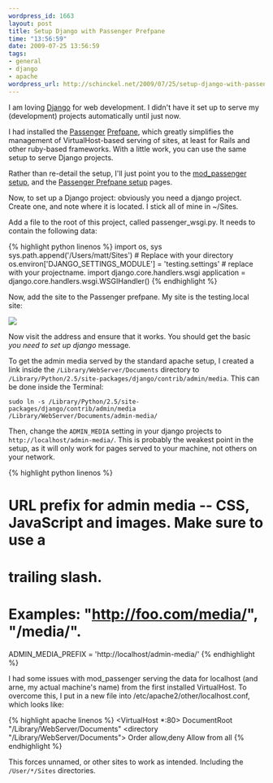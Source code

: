 ```yaml
--- 
wordpress_id: 1663
layout: post
title: Setup Django with Passenger Prefpane
time: "13:56:59"
date: 2009-07-25 13:56:59
tags: 
- general
- django
- apache
wordpress_url: http://schinckel.net/2009/07/25/setup-django-with-passenger-prefpane/
---
```

I am loving [Django][1] for web development. I didn't have it set up to serve my (development) projects automatically until just now.

I had installed the [Passenger][2] [Prefpane][3], which greatly simplifies the management of VirtualHost-based serving of sites, at least for Rails and other ruby-based frameworks. With a little work, you can use the same setup to serve Django projects.

Rather than re-detail the setup, I'll just point you to the [mod_passenger setup][2], and the [Passenger Prefpane setup][4] pages.

Now, to set up a Django project: obviously you need a django project. Create one, and note where it is located. I stick all of mine in ~/Sites.

Add a file to the root of this project, called passenger_wsgi.py. It needs to contain the following data:
    
    
{% highlight python linenos %}
import os, sys
sys.path.append('/Users/matt/Sites') # Replace with your directory
os.environ['DJANGO_SETTINGS_MODULE'] = 'testing.settings' # replace with your projectname.
import django.core.handlers.wsgi
application = django.core.handlers.wsgi.WSGIHandler()
{% endhighlight %}
    

Now, add the site to the Passenger prefpane. My site is the testing.local site:

![][5]

Now visit the address and ensure that it works. You should get the basic _you need to set up django_ message.

To get the admin media served by the standard apache setup, I created a link inside the `/Library/WebServer/Documents` directory to `/Library/Python/2.5/site-packages/django/contrib/admin/media`. This can be done inside the Terminal:
    
    sudo ln -s /Library/Python/2.5/site-packages/django/contrib/admin/media /Library/WebServer/Documents/admin-media/

Then, change the `ADMIN_MEDIA` setting in your django projects to `http://localhost/admin-media/`. This is probably the weakest point in the setup, as it will only work for pages served to your machine, not others on your network.  

{% highlight python linenos %}
# URL prefix for admin media -- CSS, JavaScript and images. Make sure to use a
# trailing slash.
# Examples: "http://foo.com/media/", "/media/".
ADMIN_MEDIA_PREFIX = 'http://localhost/admin-media/'
{% endhighlight %}
    

I had some issues with mod_passenger serving the data for localhost (and arne, my actual machine's name) from the first installed VirtualHost. To overcome this, I put in a new file into /etc/apache2/other/localhost.conf, which looks like:
    
    
{% highlight apache linenos %}
<VirtualHost *:80>
  DocumentRoot "/Library/WebServer/Documents"
  <directory "/Library/WebServer/Documents">
    Order allow,deny
    Allow from all
  </directory>
</VirtualHost>
{% endhighlight %}
    

This forces unnamed, or other sites to work as intended. Including the `/User/*/Sites` directories.

   [1]: http://djangoproject.com
   [2]: http://www.modrails.com/
   [3]: http://github.com/alloy/passengerpane/tree/master
   [4]: http://www.fngtps.com/passenger-preference-pane
   [5]: http://s3.amazonaws.com/ember/0QX55qzZXvQYU50eIrNf2Mfo03fvMzTO_m.png

